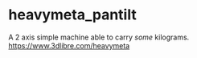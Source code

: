 # heavymeta_pantilt
A 2 axis simple machine able to carry *some* kilograms.
https://www.3dlibre.com/heavymeta
